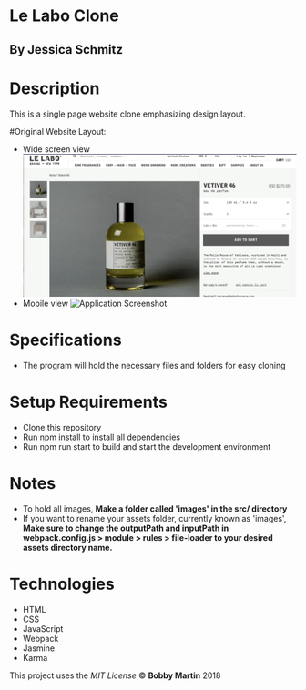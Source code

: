 # Le Labo Clone

## By Jessica Schmitz

# Description
This is a single page website clone emphasizing design layout.

#Original Website Layout:
* Wide screen view
![Application Screenshot](src/images/LL-Wide.png)
* Mobile view
![Application Screenshot](src/LL-Mobile.png)


# Specifications
* The program will hold the necessary files and folders for easy cloning


# Setup Requirements
* Clone this repository
* Run npm install to install all dependencies
* Run npm run start to build and start the development environment

# Notes
* To hold all images, **Make a folder called 'images' in the src/ directory**
* If you want to rename your assets folder, currently known as 'images', **Make sure to change the outputPath and inputPath in webpack.config.js > module > rules > file-loader to your desired assets directory name.**

# Technologies
* HTML
* CSS
* JavaScript
* Webpack
* Jasmine
* Karma

This project uses the _MIT License_
&copy; **Bobby Martin** 2018
